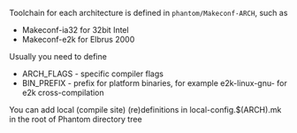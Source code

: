 Toolchain for each architecture is defined in ```phantom/Makeconf-ARCH```, such as

* Makeconf-ia32 for 32bit Intel
* Makeconf-e2k for Elbrus 2000

Usually you need to define

* ARCH_FLAGS - specific compiler flags
* BIN_PREFIX - prefix for platform binaries, for example e2k-linux-gnu- for e2k cross-compilation

You can add local (compile site) (re)definitions in local-config.$(ARCH).mk in the root of Phantom directory tree

